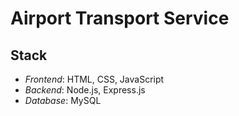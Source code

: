 # Airport Transport Service

## Stack

- *Frontend*: HTML, CSS, JavaScript
- *Backend*: Node.js, Express.js
- *Database*: MySQL